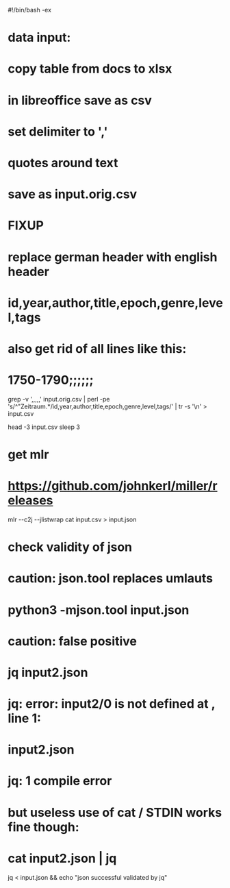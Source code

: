 #!/bin/bash -ex

# data input:
# copy table from docs to xlsx
# in libreoffice save as csv

# set delimiter to ','
# quotes around text
# save as input.orig.csv

# FIXUP
# replace german header with english header 
# id,year,author,title,epoch,genre,level,tags
# also get rid of all lines like this:
# 1750-1790;;;;;;

grep -v ',,,,,' input.orig.csv  | perl -pe 's/^"Zeitraum.*/id,year,author,title,epoch,genre,level,tags/'  | tr -s '\n' > input.csv

head -3 input.csv
sleep 3

# get mlr
# https://github.com/johnkerl/miller/releases

mlr --c2j --jlistwrap cat input.csv > input.json

# check validity of json

# caution: json.tool replaces umlauts
# python3 -mjson.tool input.json 

# caution: false positive
# jq input2.json
# jq: error: input2/0 is not defined at <top-level>, line 1:
# input2.json
# jq: 1 compile error

# but useless use of cat / STDIN works fine though: 
# cat input2.json | jq
jq < input.json && echo "json successful validated by jq"
